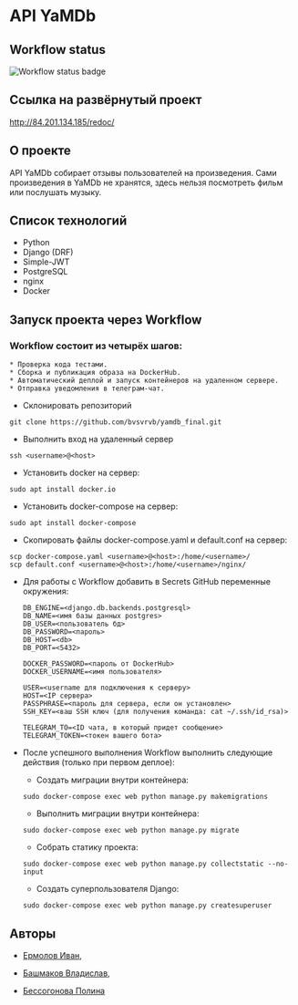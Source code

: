 # API YaMDb

## Workflow status

![Workflow status badge](https://github.com/bvsvrvb/yamdb_final/actions/workflows/yamdb_workflow.yml/badge.svg)

## Ссылка на развёрнутый проект

http://84.201.134.185/redoc/

## О проекте

API YaMDb собирает отзывы пользователей на произведения. Сами произведения в YaMDb не хранятся, здесь нельзя посмотреть фильм или послушать музыку.

## Список технологий

- Python
- Django (DRF)
- Simple-JWT
- PostgreSQL
- nginx
- Docker

## Запуск проекта через Workflow

### Workflow состоит из четырёх шагов:

    * Проверка кода тестами.
    * Сборка и публикация образа на DockerHub.
    * Автоматический деплой и запуск контейнеров на удаленном сервере.
    * Отправка уведомления в телеграм-чат.

- Склонировать репозиторий

```
git clone https://github.com/bvsvrvb/yamdb_final.git
```

- Выполнить вход на удаленный сервер

```
ssh <username>@<host>
```

- Установить docker на сервер:

```
sudo apt install docker.io 
```

- Установить docker-compose на сервер:

```
sudo apt install docker-compose
```

- Скопировать файлы docker-compose.yaml и default.conf на сервер:

```
scp docker-compose.yaml <username>@<host>:/home/<username>/
scp default.conf <username>@<host>:/home/<username>/nginx/
```

- Для работы с Workflow добавить в Secrets GitHub переменные окружения:

    ```
    DB_ENGINE=<django.db.backends.postgresql>
    DB_NAME=<имя базы данных postgres>
    DB_USER=<пользователь бд>
    DB_PASSWORD=<пароль>
    DB_HOST=<db>
    DB_PORT=<5432>
    
    DOCKER_PASSWORD=<пароль от DockerHub>
    DOCKER_USERNAME=<имя пользователя>
    
    USER=<username для подключения к серверу>
    HOST=<IP сервера>
    PASSPHRASE=<пароль для сервера, если он установлен>
    SSH_KEY=<ваш SSH ключ (для получения команда: cat ~/.ssh/id_rsa)>

    TELEGRAM_TO=<ID чата, в который придет сообщение>
    TELEGRAM_TOKEN=<токен вашего бота>
    ```

- После успешного выполнения Workflow выполнить следующие действия (только при первом деплое):

    * Создать миграции внутри контейнера:

    ```
    sudo docker-compose exec web python manage.py makemigrations
    ```

    * Выполнить миграции внутри контейнера:

    ```
    sudo docker-compose exec web python manage.py migrate
    ```

    * Собрать статику проекта:

    ```
    sudo docker-compose exec web python manage.py collectstatic --no-input
    ```  

    * Создать суперпользователя Django:
    ```
    sudo docker-compose exec web python manage.py createsuperuser
    ```

## Авторы

- [Ермолов Иван](https://www.youtube.com/watch?v=dQw4w9WgXcQ),

- [Башмаков Владислав](https://www.youtube.com/watch?v=dQw4w9WgXcQ),

- [Бессогонова Полина](https://www.youtube.com/watch?v=dQw4w9WgXcQ)